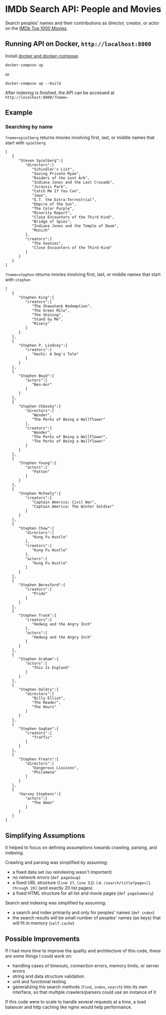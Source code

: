 # IMDb Search API: People and Movies
Search peoples' names and their contributions as director, creator, or actor on the [IMDb Top 1000 Movies](http://imdb.com/search/title?groups=top_1000).

## Running API on Docker, `http://localhost:8000`
Install [docker and docker-compose](https://docs.docker.com/compose/install/).
```
docker-compose up
```
or
```
docker-compose up --build
```
After indexing is finished, the API can be accessed at `http://localhost:8000/?name=`

## Example
### Searching by name
`?name=spielberg` returns movies involving first, last, or middle names that start with `spielberg`
```
[  
   {  
      "Steven Spielberg":{  
         "directors":[  
            "Schindler's List",
            "Saving Private Ryan",
            "Raiders of the Lost Ark",
            "Indiana Jones and the Last Crusade",
            "Jurassic Park",
            "Catch Me If You Can",
            "Jaws",
            "E.T. the Extra-Terrestrial",
            "Empire of the Sun",
            "The Color Purple",
            "Minority Report",
            "Close Encounters of the Third Kind",
            "Bridge of Spies",
            "Indiana Jones and the Temple of Doom",
            "Munich"
         ],
         "creators":[  
            "The Goonies",
            "Close Encounters of the Third Kind"
         ]
      }
   }
]
```
`?name=stephen` returns movies involving first, last, or middle names that start with `stephen`
```
[  
   {  
      "Stephen King":{  
         "creators":[  
            "The Shawshank Redemption",
            "The Green Mile",
            "The Shining",
            "Stand by Me",
            "Misery"
         ]
      }
   },
   {  
      "Stephen P. Lindsey":{  
         "creators":[  
            "Hachi: A Dog's Tale"
         ]
      }
   },
   {  
      "Stephen Boyd":{  
         "actors":[  
            "Ben-Hur"
         ]
      }
   },
   {  
      "Stephen Chbosky":{  
         "directors":[  
            "Wonder",
            "The Perks of Being a Wallflower"
         ],
         "creators":[  
            "Wonder",
            "The Perks of Being a Wallflower",
            "The Perks of Being a Wallflower"
         ]
      }
   },
   {  
      "Stephen Young":{  
         "actors":[  
            "Patton"
         ]
      }
   },
   {  
      "Stephen McFeely":{  
         "creators":[  
            "Captain America: Civil War",
            "Captain America: The Winter Soldier"
         ]
      }
   },
   {  
      "Stephen Chow":{  
         "directors":[  
            "Kung Fu Hustle"
         ],
         "creators":[  
            "Kung Fu Hustle"
         ],
         "actors":[  
            "Kung Fu Hustle"
         ]
      }
   },
   {  
      "Stephen Beresford":{  
         "creators":[  
            "Pride"
         ]
      }
   },
   {  
      "Stephen Trask":{  
         "creators":[  
            "Hedwig and the Angry Inch"
         ],
         "actors":[  
            "Hedwig and the Angry Inch"
         ]
      }
   },
   {  
      "Stephen Graham":{  
         "actors":[  
            "This Is England"
         ]
      }
   },
   {  
      "Stephen Daldry":{  
         "directors":[  
            "Billy Elliot",
            "The Reader",
            "The Hours"
         ]
      }
   },
   {  
      "Stephen Gaghan":{  
         "creators":[  
            "Traffic"
         ]
      }
   },
   {  
      "Stephen Frears":{  
         "directors":[  
            "Dangerous Liaisons",
            "Philomena"
         ]
      }
   },
   {  
      "Harvey Stephens":{  
         "actors":[  
            "The Omen"
         ]
      }
   }
]
```

## Simplifying Assumptions
It helped to focus on defining assumptions towards crawling, parsing, and indexing.

Crawling and parsing was simplified by assuming:
- a fixed data set (so reindexing wasn't important)
- no network errors (`def pageSoup`)
- a fixed URL structure (`line 27`, `line 51`): i.e. `/search/title?page=[1 through 20]` (and exactly 20 list pages)
- a fixed HTML structure for all list and movie pages (`def pageSummary`)

Search and indexing was simplified by assuming:
- a search and index primarily and only for peoples' names (`def index`)
- the search results will be small number of peoples' names (as keys) that will fit in memory (`self.cache`)

## Possible Improvements
If I had more time to improve the quality and architecture of this code, these are some things I could work on:
- handling cases of timeouts, connection errors, memory limits, or server errors
- string and data structure validation
- unit and functional testing
- generalizing the search methods (`find`, `index`, `search`) into its own interface, so that multiple crawlers/parsers could use an instance of it

If this code were to scale to handle several requests at a time, a load balancer and http caching like nginx would help performance.
